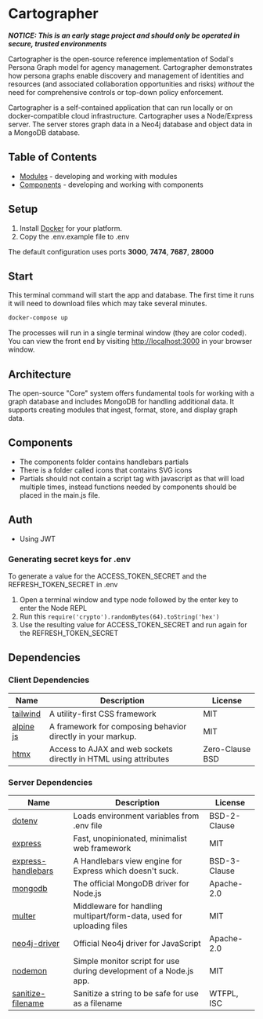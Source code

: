 # Cartographer

***NOTICE: This is an early stage project and should only be operated in secure, trusted environments***

Cartographer is the open-source reference implementation of Sodal's Persona Graph model for agency management. Cartographer demonstrates how persona graphs enable discovery and management of identities and resources (and associated collaboration opportunities and risks) *without* the need for comprehensive controls or top-down policy enforcement.

Cartographer is a self-contained application that can run locally or on docker-compatible cloud infrastructure. Cartographer uses a Node/Express server. The server stores graph data in a Neo4j database and object data in a MongoDB database.

## Table of Contents

- [Modules](docs/modules.md) - developing and working with modules
- [Components](docs/components.md) - developing and working with components

## Setup

1. Install [Docker](https://docker.com) for your platform.
2. Copy the .env.example file to .env

The default configuration uses ports **3000**, **7474**, **7687**, **28000**

## Start

This terminal command will start the app and database. The first time it runs it will need to download files which may take several minutes.

``` bash
docker-compose up
```

The processes will run in a single terminal window (they are color coded). You can view the front end by visiting <http://localhost:3000> in your browser window.

## Architecture

The open-source "Core" system offers fundamental tools for working with a graph database and includes MongoDB for handling additional data. It supports creating modules that ingest, format, store, and display graph data.

## Components

- The components folder contains handlebars partials
- There is a folder called icons that contains SVG icons
- Partials should not contain a script tag with javascript as that will load multiple times, instead functions needed by components should be placed in the main.js file.

## Auth

- Using JWT

### Generating secret keys for .env

To generate a value for the ACCESS_TOKEN_SECRET and the REFRESH_TOKEN_SECRET in .env

  1. Open a terminal window and type node followed by the enter key to enter the Node REPL
  2. Run this `require('crypto').randomBytes(64).toString('hex')`
  3. Use the resulting value for ACCESS_TOKEN_SECRET and run again for the REFRESH_TOKEN_SECRET

## Dependencies

### Client Dependencies

Name | Description | License
---- | ----------- | -------
[tailwind](https://www.tailwindcss.com)|A utility-first CSS framework|MIT
[alpine js](http://https://alpinejs.dev)|A framework for composing behavior directly in your markup.|MIT
[htmx](https://https://htmx.org)|Access to AJAX and web sockets directly in HTML using attributes|Zero-Clause BSD

### Server Dependencies

Name | Description | License
---- | ----------- | -------
[dotenv](https://github.com/motdotla/dotenv#readme)|Loads environment variables from .env file|BSD-2-Clause
[express](http://expressjs.com/)|Fast, unopinionated, minimalist web framework|MIT
[express-handlebars](https://github.com/express-handlebars/express-handlebars)|A Handlebars view engine for Express which doesn't suck.|BSD-3-Clause
[mongodb](https://github.com/mongodb/node-mongodb-native)|The official MongoDB driver for Node.js|Apache-2.0
[multer](https://github.com/expressjs/multer)|Middleware for handling multipart/form-data, used for uploading files|MIT
[neo4j-driver](https://github.com/neo4j/neo4j-javascript-driver#readme)|Official Neo4j driver for JavaScript|Apache-2.0
[nodemon](https://nodemon.io)|Simple monitor script for use during development of a Node.js app.|MIT
[sanitize-filename](https://github.com/parshap/node-sanitize-filename#readme)|Sanitize a string to be safe for use as a filename|WTFPL, ISC
